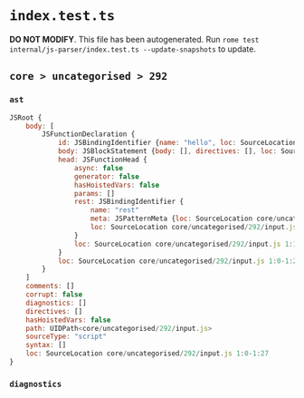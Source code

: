 # `index.test.ts`

**DO NOT MODIFY**. This file has been autogenerated. Run `rome test internal/js-parser/index.test.ts --update-snapshots` to update.

## `core > uncategorised > 292`

### `ast`

```javascript
JSRoot {
	body: [
		JSFunctionDeclaration {
			id: JSBindingIdentifier {name: "hello", loc: SourceLocation core/uncategorised/292/input.js 1:9-1:14 (hello)}
			body: JSBlockStatement {body: [], directives: [], loc: SourceLocation core/uncategorised/292/input.js 1:24-1:27}
			head: JSFunctionHead {
				async: false
				generator: false
				hasHoistedVars: false
				params: []
				rest: JSBindingIdentifier {
					name: "rest"
					meta: JSPatternMeta {loc: SourceLocation core/uncategorised/292/input.js 1:18-1:22}
					loc: SourceLocation core/uncategorised/292/input.js 1:18-1:22 (rest)
				}
				loc: SourceLocation core/uncategorised/292/input.js 1:14-1:23
			}
			loc: SourceLocation core/uncategorised/292/input.js 1:0-1:27
		}
	]
	comments: []
	corrupt: false
	diagnostics: []
	directives: []
	hasHoistedVars: false
	path: UIDPath<core/uncategorised/292/input.js>
	sourceType: "script"
	syntax: []
	loc: SourceLocation core/uncategorised/292/input.js 1:0-1:27
}
```

### `diagnostics`

```

```
